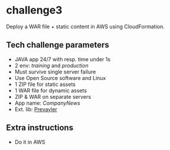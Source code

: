 # challenge3
Deploy a WAR file + static content in AWS using CloudFormation.
## Tech challenge parameters
- JAVA app 24/7 with resp. time under 1s
- 2 env: *training* and *production*
- Must survive single server failure
- Use Open Source software and Linux
- 1 ZIP file for static assets
- 1 WAR file for dynamic assets
- ZIP & WAR on separate servers
- App name: *CompanyNews*
- Ext. lib: [Prevayler](http://prevayler.org)
## Extra instructions
- Do it in AWS
